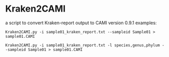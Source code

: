 # Kraken2CAMI
a script to convert Kraken-report output to CAMI version 0.9.1
examples:
```
Kraken2CAMI.py -i sample01_kraken_report.txt --sampleid Sample01 > sample01.CAMI 
```
```
Kraken2CAMI.py -i sample01_kraken_report.txt -l species,genus,phylum --sampleid Sample01 > sample01.CAMI 
```
